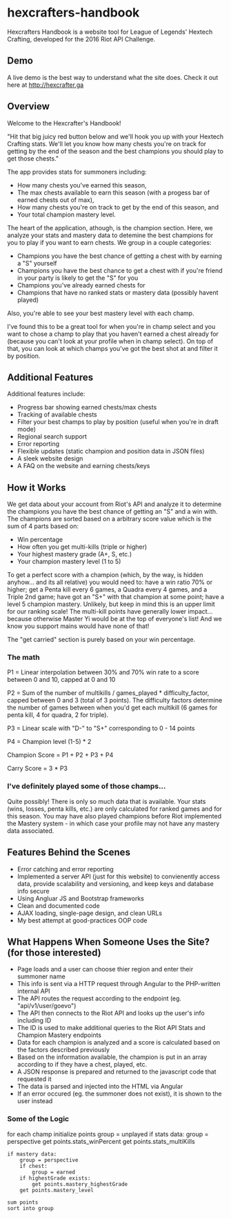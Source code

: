 # hexcrafters-handbook
Hexcrafters Handbook is a website tool for League of Legends' Hextech Crafting, developed for the 2016 Riot API Challenge.

## Demo
A live demo is the best way to understand what the site does. Check it out here at http://hexcrafter.ga

## Overview
Welcome to the Hexcrafter's Handbook!

"Hit that big juicy red button below and we'll hook you up with your Hextech Crafting stats. We'll let you know how many chests you're on track for getting by the end of the season and the best champions you should play to get those chests."

The app provides stats for summoners including:

- How many chests you've earned this season,
- The max chests available to earn this season (with a progess bar of earned chests out of max),
- How many chests you're on track to get by the end of this season, and 
- Your total champion mastery level.

The heart of the application, athough, is the champion section. Here, we analyze your stats and mastery data to detemine the best champions for you to play if you want to earn chests. We group in a couple categories: 

- Champions you have the best chance of getting a chest with by earning a "S" yourself
- Champions you have the best chance to get a chest with if you're friend in your party is likely to get the "S" for you
- Champions you've already earned chests for
- Champions that have no ranked stats or mastery data (possibly havent played)

Also, you're able to see your best mastery level with each champ.

I've found this to be a great tool for when you're in champ select and you want to chose a champ to play that you haven't earned a chest already for (because you can't look at your profile when in champ select). On top of that, you can look at which champs you've got the best shot at and filter it by position.

## Additional Features
Additional features include:
- Progress bar showing earned chests/max chests
- Tracking of available chests
- Filter your best champs to play by position (useful when you're in draft mode)
- Regional search support
- Error reporting
- Flexible updates (static champion and position data in JSON files)
- A sleek website design
- A FAQ on the website and earning chests/keys

## How it Works
We get data about your account from Riot's API and analyze it to determine the champions you have the best chance of getting an "S" and a win with. The champions are sorted based on a arbitrary score value which is the sum of 4 parts based on:

- Win percentage
- How often you get multi-kills (triple or higher)
- Your highest mastery grade (A+, S, etc.)
- Your champion mastery level (1 to 5)

To get a perfect score with a champion (which, by the way, is hidden anyhow... and its all relative) you would need to: have a win ratio 70% or higher; get a Penta kill every 6 games, a Quadra every 4 games, and a Triple 2nd game; have got an "S+" with that champion at some point; have a level 5 champion mastery. Unlikely, but keep in mind this is an upper limit for our ranking scale! The multi-kill points have generally lower impact... because otherwise Master Yi would be at the top of everyone's list! And we know you support mains would have none of that!

The "get carried" section is purely based on your win percentage.

### The math
P1 = Linear interpolation between 30% and 70% win rate to a score between 0 and 10, capped at 0 and 10

P2 = Sum of the number of multikills / games_played * difficulty_factor, capped between 0 and 3 (total of 3 points). The difficulty factors determine the number of games between when you'd get each multikill (6 games for penta kill, 4 for quadra, 2 for triple).

P3 = Linear scale with "D-" to "S+" corresponding to 0 - 14 points

P4 = Champion level (1-5) * 2


Champion Score = P1 + P2 + P3 + P4

Carry Score = 3 * P3 

### I've definitely played some of those champs...
Quite possibly! There is only so much data that is available. Your stats (wins, losses, penta kills, etc.) are only calculated for ranked games and for this season. You may have also played champions before Riot implemented the Mastery system - in which case your profile may not have any mastery data associated.

## Features Behind the Scenes
- Error catching and error reporting
- Implemented a server API (just for this website) to convienently access data, provide scalability and versioning, and keep keys and database info secure
- Using Angluar JS and Bootstrap frameworks
- Clean and documented code
- AJAX loading, single-page design, and clean URLs
- My best attempt at good-practices OOP code

## What Happens When Someone Uses the Site? (for those interested)
- Page loads and a user can choose thier region and enter their summoner name
- This info is sent via a HTTP request through Angular to the PHP-written internal API
- The API routes the request according to the endpoint (eg. "api/v1/user/goevo")
- The API then connects to the Riot API and looks up the user's info including ID
- The ID is used to make additional queries to the Riot API Stats and Champion Mastery endpoints
- Data for each champion is analyzed and a score is calculated based on the factors described previously
- Based on the information available, the champion is put in an array according to if they have a chest, played, etc.
- A JSON response is prepared and returned to the javascript code that requested it
- The data is parsed and injected into the HTML via Angular
- If an error occured (eg. the summoner does not exist), it is shown to the user instead

### Some of the Logic
for each champ
    initialize points
    group = unplayed
    if stats data:
        group = perspective
        get points.stats_winPercent
        get points.stats_multiKills
    
    if mastery data:
        group = perspective
        if chest:
            group = earned
        if highestGrade exists:
            get points.mastery_highestGrade
        get points.mastery_level
    
    sum points
    sort into group
